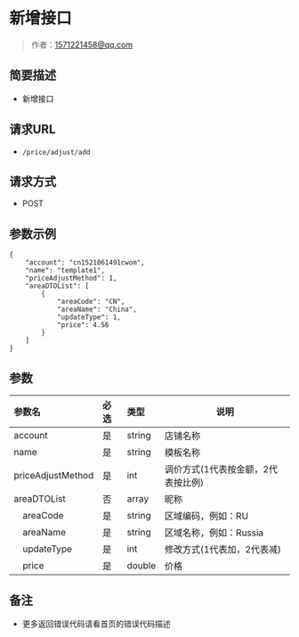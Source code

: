 # 新增接口

> 作者：1571221458@qq.com

## 简要描述

- 新增接口

## 请求URL
- ` /price/adjust/add `
  
## 请求方式
- POST 

## 参数示例
``` 
{
    "account": "cn1521061491cwom",
    "name": "template1",
    "priceAdjustMethod": 1,
    "areaDTOList": [
        {
            "areaCode": "CN",
            "areaName": "China",
            "updateType": 1,
            "price": 4.56
        }
    ]
}
```

## 参数

|参数名|必选|类型|说明|
|:----    |:---|:----- |-----   |
|account |是  |string |店铺名称   |
|name |是  |string | 模板名称    |
|priceAdjustMethod     |是  |int | 调价方式(1代表按金额，2代表按比例)    |
|areaDTOList     |否  |array | 昵称    |
|&emsp;areaCode    |是  |string | 区域编码，例如：RU    |
|&emsp;areaName     |是  |string | 区域名称，例如：Russia    |
|&emsp;updateType     |是  |int | 修改方式(1代表加，2代表减)    |
|&emsp;price     |是  |double | 价格    |

## 备注 

- 更多返回错误代码请看首页的错误代码描述